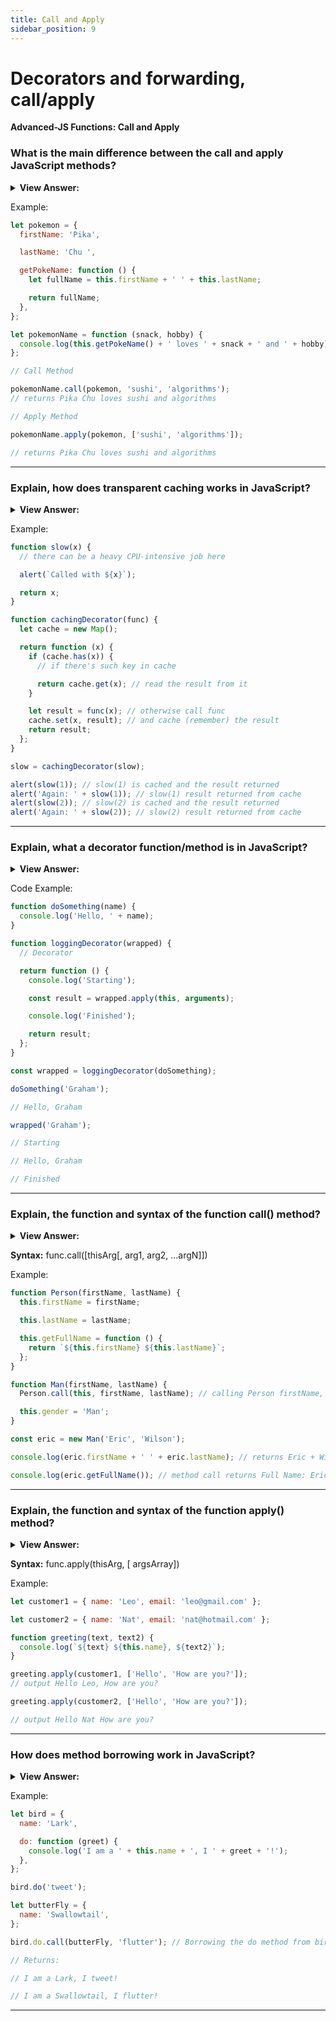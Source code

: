 ```yaml
---
title: Call and Apply
sidebar_position: 9
---
```


# Decorators and forwarding, call/apply

**Advanced-JS Functions: Call and Apply**

<head>
  <title>Call and Apply - JavaScript Interview Questions & Answers</title>
  <meta charSet="utf-8" />
</head>

### What is the main difference between the call and apply JavaScript methods?

<details>
  <summary><strong>View Answer:</strong></summary>
  <div>
  <div><strong>Interview Response:</strong> The only difference between call and apply is what they accept as parameters, call() expects all parameters to be passed in individually, whereas apply() expects an array of parameters.
</div>
  </div>
</details>

Example:

```js
let pokemon = {
  firstName: 'Pika',

  lastName: 'Chu ',

  getPokeName: function () {
    let fullName = this.firstName + ' ' + this.lastName;

    return fullName;
  },
};

let pokemonName = function (snack, hobby) {
  console.log(this.getPokeName() + ' loves ' + snack + ' and ' + hobby);
};

// Call Method

pokemonName.call(pokemon, 'sushi', 'algorithms');
// returns Pika Chu loves sushi and algorithms

// Apply Method

pokemonName.apply(pokemon, ['sushi', 'algorithms']);

// returns Pika Chu loves sushi and algorithms
```

---

### Explain, how does transparent caching works in JavaScript?

<details>
  <summary><strong>View Answer:</strong></summary>
  <div>
  <div><strong>Interview Response:</strong> You can use transparent caching to reduce the load on the user’s browser or server by implementing a decorator. The decorator handles the functions result in a manner to determine if the result has been cached or not. Transparent caching also reduces the amount of bandwidth necessary to perform tasks and can greatly improve application performance. One of the main benefits of creating decorators is the ability to re-use cached results.
</div>
  </div>
</details>

Example:

```js
function slow(x) {
  // there can be a heavy CPU-intensive job here

  alert(`Called with ${x}`);

  return x;
}

function cachingDecorator(func) {
  let cache = new Map();

  return function (x) {
    if (cache.has(x)) {
      // if there's such key in cache

      return cache.get(x); // read the result from it
    }

    let result = func(x); // otherwise call func
    cache.set(x, result); // and cache (remember) the result
    return result;
  };
}

slow = cachingDecorator(slow);

alert(slow(1)); // slow(1) is cached and the result returned
alert('Again: ' + slow(1)); // slow(1) result returned from cache
alert(slow(2)); // slow(2) is cached and the result returned
alert('Again: ' + slow(2)); // slow(2) result returned from cache
```

---

### Explain, what a decorator function/method is in JavaScript?

<details>
  <summary><strong>View Answer:</strong></summary>
  <div>
  <div><strong>Interview Response:</strong> A decorator is a function that modifies the behavior of the function or method passed to it by returning a new function. You can implement decorators in any language that supports functions as first-class citizens, where you can bind a function to a variable or pass it as an argument to another function.
</div>
  </div>
</details>

Code Example:

```js
function doSomething(name) {
  console.log('Hello, ' + name);
}

function loggingDecorator(wrapped) {
  // Decorator

  return function () {
    console.log('Starting');

    const result = wrapped.apply(this, arguments);

    console.log('Finished');

    return result;
  };
}

const wrapped = loggingDecorator(doSomething);

doSomething('Graham');

// Hello, Graham

wrapped('Graham');

// Starting

// Hello, Graham

// Finished
```

---

### Explain, the function and syntax of the function call() method?

<details>
  <summary><strong>View Answer:</strong></summary>
  <div>
  <div><strong>Interview Response:</strong> The call method allows a function belonging to one object to be assigned and called for a different object. The call method provides a new value of “this” to the function. With call, you can write a method once and then inherit it in another object, without having to rewrite the method for the new object. The call method expects a list of arguments verses an array of arguments in the apply method.</div><br />
  <div><strong>Technical Response:</strong> The call() method allows for a function/method belonging to one object to be assigned and called for a different object. The call() method provides a new value of this to the function/method. With call(), you can write a method once and then inherit it in another object, without having to rewrite the method for the new object. While the syntax of this function is almost identical to that of apply(), the fundamental difference is that call() accepts an argument list, while apply() accepts a single array of arguments.
  </div>
  </div>
</details>

**Syntax:** func.call([thisArg[, arg1, arg2, ...argN]])

Example:

```js
function Person(firstName, lastName) {
  this.firstName = firstName;

  this.lastName = lastName;

  this.getFullName = function () {
    return `${this.firstName} ${this.lastName}`;
  };
}

function Man(firstName, lastName) {
  Person.call(this, firstName, lastName); // calling Person firstName, lastName

  this.gender = 'Man';
}

const eric = new Man('Eric', 'Wilson');

console.log(eric.firstName + ' ' + eric.lastName); // returns Eric + Wilson

console.log(eric.getFullName()); // method call returns Full Name: Eric Wilson
```

---

### Explain, the function and syntax of the function apply() method?

<details>
  <summary><strong>View Answer:</strong></summary>
  <div>
  <div><strong>Interview Response:</strong> The apply method calls a function with a given “this” value, and arguments provided as an array or an array-like object. While the syntax of this function is almost identical to that of the call method. The fundamental difference is that call() accepts an argument list, while apply() accepts a single array of arguments.
</div>
  </div>
</details>

**Syntax:** func.apply(thisArg, [ argsArray])

Example:

```js
let customer1 = { name: 'Leo', email: 'leo@gmail.com' };

let customer2 = { name: 'Nat', email: 'nat@hotmail.com' };

function greeting(text, text2) {
  console.log(`${text} ${this.name}, ${text2}`);
}

greeting.apply(customer1, ['Hello', 'How are you?']);
// output Hello Leo, How are you?

greeting.apply(customer2, ['Hello', 'How are you?']);

// output Hello Nat How are you?
```

---

### How does method borrowing work in JavaScript?

<details>
  <summary><strong>View Answer:</strong></summary>
  <div>
  <div><strong>Interview Response:</strong> Method borrowing allows us to use the methods of one object on a different object without having to make a copy of that method and maintain it in two separate places. It is accomplished through the use of .call(), .apply(), or .bind(), all of which exist to explicitly set this on the method we are borrowing.
</div>
  </div>
</details>

Example:

```js
let bird = {
  name: 'Lark',

  do: function (greet) {
    console.log('I am a ' + this.name + ', I ' + greet + '!');
  },
};

bird.do('tweet');

let butterFly = {
  name: 'Swallowtail',
};

bird.do.call(butterFly, 'flutter'); // Borrowing the do method from bird

// Returns:

// I am a Lark, I tweet!

// I am a Swallowtail, I flutter!
```

---
